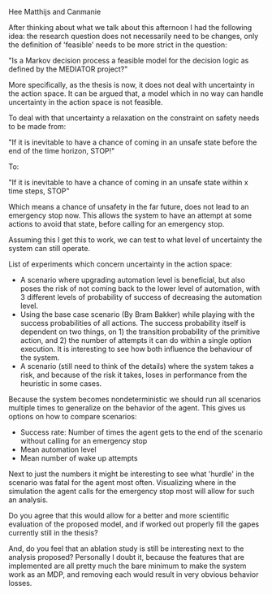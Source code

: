 Hee Matthijs and Canmanie

After thinking about what we talk about this afternoon I had the following idea: the research question does not necessarily need to be changes, only the definition of 'feasible' needs to be more strict in the question:

"Is a Markov decision process a feasible model for the decision logic as defined by the MEDIATOR project?"

More specifically, as the thesis is now, it does not deal with uncertainty in the action space. It can be argued that, a model which in no way can handle uncertainty in the action space is not feasible. 

To deal with that uncertainty a relaxation on the constraint on safety needs to be made from:

"If it is inevitable to have a chance of coming in an unsafe state before the end of the time horizon, STOP!"

To:

"If it is inevitable to have a chance of coming in an unsafe state within x time steps, STOP"

Which means a chance of unsafety in the far future, does not lead to an emergency stop now.
This allows the system to have an attempt at some actions to avoid that state, before calling for an emergency stop.

Assuming this I get this to work, we can test to what level of uncertainty the system can still operate.

List of experiments which concern uncertainty in the action space: 
- A scenario where upgrading automation level is beneficial, but also poses the risk of not coming back to the lower level of automation, with 3 different levels of probability of success  of decreasing the automation level.
- Using the base case scenario (By Bram Bakker) while playing with the success probabilities of all actions.
The success probability itself is dependent on two things, on 1) the transition probability of the primitive action, and 2) the number of attempts it can do within a single option execution.
It is interesting to see how both influence the behaviour of the system.
- A scenario (still need to think of the details) where the system takes a risk, and because of the risk it takes, loses in performance from the heuristic in some cases.

Because the system becomes nondeterministic we should run all scenarios multiple times to generalize on the behavior of the agent.
This gives us options on how to compare scenarios:
- Success rate: Number of times the agent gets to the end of the scenario without calling for an emergency stop
- Mean automation level
- Mean number of wake up attempts

Next to just the numbers it might be interesting to see what 'hurdle' in the scenario was fatal for the agent most often.
Visualizing where in the simulation the agent calls for the emergency stop most will allow for such an analysis.

Do you agree that this would allow for a better and more scientific evaluation of the proposed model, and if worked out properly fill the gapes currently still in the thesis?

And, do you feel that an ablation study is still be interesting next to the analysis proposed? Personally I doubt it, because the features that are implemented are all pretty much the bare minimum to make the system work as an MDP, and removing each would result in very obvious behavior losses. 

